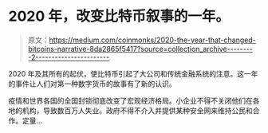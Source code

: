 # 2020 年，改变比特币叙事的一年。

> 原文：<https://medium.com/coinmonks/2020-the-year-that-changed-bitcoins-narrative-8da2865f5417?source=collection_archive---------2----------------------->

2020 年及其所有的起伏，使比特币引起了大公司和传统金融系统的注意。这一年的事件让人们对第一种数字货币的故事有了新的认识。

疫情和世界各国的全国封锁彻底改变了宏观经济格局。小企业不得不关闭他们在各地的机构，导致数百万人失业。政府不得不介入并提供某种安全网来维持公民和合作。定量…